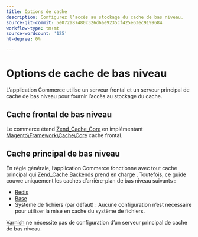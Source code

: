 ```yaml
---
title: Options de cache
description: Configurez l’accès au stockage du cache de bas niveau.
source-git-commit: 5e072a87480c326d6ae9235cf425e63ec9199684
workflow-type: tm+mt
source-wordcount: '125'
ht-degree: 0%

---
```


# Options de cache de bas niveau

L’application Commerce utilise un serveur frontal et un serveur principal de cache de bas niveau pour fournir l’accès au stockage du cache.

## Cache frontal de bas niveau

Le commerce étend [Zend_Cache_Core](https://framework.zend.com/manual/1.12/en/zend.cache.frontends.html) en implémentant [Magento\Framework\Cache\Core](https://github.com/magento/magento2/blob/2.4/lib/internal/Magento/Framework/Cache/Core.php) cache frontal.

## Cache principal de bas niveau

En règle générale, l’application Commerce fonctionne avec tout cache principal qui [Zend_Cache Backends](https://framework.zend.com/manual/1.12/en/zend.cache.backends.html) prend en charge . Toutefois, ce guide couvre uniquement les caches d’arrière-plan de bas niveau suivants :

- [Redis](config-redis.md)
- [Base](https://developer.adobe.com/commerce/php/development/cache/partial/database-caching/)
- Système de fichiers (par défaut) : Aucune configuration n’est nécessaire pour utiliser la mise en cache du système de fichiers.

[Varnish](config-varnish.md) ne nécessite pas de configuration d’un serveur principal de cache de bas niveau.
